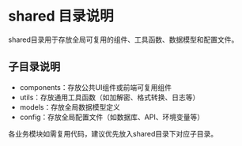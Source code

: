 # shared 目录说明

shared目录用于存放全局可复用的组件、工具函数、数据模型和配置文件。

## 子目录说明
- components：存放公共UI组件或前端可复用组件
- utils：存放通用工具函数（如加解密、格式转换、日志等）
- models：存放全局数据模型定义
- config：存放全局配置文件（如数据库、API、环境变量等）

各业务模块如需复用代码，建议优先放入shared目录下对应子目录。 